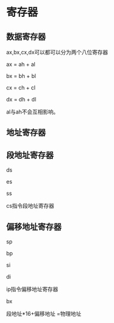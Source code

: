 # 寄存器

## 数据寄存器

ax,bx,cx,dx可以都可以分为两个八位寄存器

ax = ah + al

bx = bh + bl

cx =  ch + cl

dx = dh + dl

al与ah不会互相影响。

## 地址寄存器

## 段地址寄存器

ds

es

ss

cs指令段地址寄存器

## 偏移地址寄存器

sp

bp

si

di

ip指令偏移地址寄存器

bx

段地址*16+偏移地址 =物理地址

